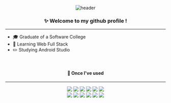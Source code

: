 <!--
**hyein310/hyein310** is a ✨ _special_ ✨ repository because its `README.md` (this file) appears on your GitHub profile.

Here are some ideas to get you started:

- 🔭 I’m currently working on ...
- 🌱 I’m currently learning ...
- 👯 I’m looking to collaborate on ...
- 🤔 I’m looking for help with ...
- 💬 Ask me about ...
- 📫 How to reach me: ...
- 😄 Pronouns: ...
- ⚡ Fun fact: ...
-->


<!--
<a href="https://hy31n.tistory.com/" target="_blank"></a>
-->

<div align="center">
  
  ![header](https://capsule-render.vercel.app/api?type=venom&text=HYEIN&fontColor=67008c)
  

###  :sparkles: Welcome to my github profile !

</div>

<div>
<hr/>
<ul>
  <li>🎓 Graduate of a Software College</li>
  <li>📑 Learning Web Full Stack</li>
  <li>✏️ Studying Android Studio</li>
</ul>
</div>
<div align="center">

<br/>

 #### 👀 Once I've used 
 
<hr style="border-width:0.5px 0 0 0; border-color:#000;">
<img src="https://img.shields.io/badge/JavaScript-F7DF1E?style=flat-square&logo=JavaScript&logoColor=black"/>
<img src="https://img.shields.io/badge/Java-ED8B00?style=flat-square&logo=openjdk&logoColor=white"/>
<img src="https://img.shields.io/badge/HTML-E34F26?style=flat-square&logo=html5&logoColor=white"/>
<img src="https://img.shields.io/badge/CSS3-1572B6?style=flat-square&logo=CSS3&logoColor=white"/>
<img src="https://img.shields.io/badge/Node.js-5FA04E?style=flat-square&logo=Node.js&logoColor=white">
<img src="https://img.shields.io/badge/React-20232A?style=flat-square&logo=react&logoColor=61DAFB">


<br/>
<img src="https://img.shields.io/badge/VScode-007ACC?style=flat-square&logo=visualstudiocode&logoColor=white"/>
<img src="https://img.shields.io/badge/IntelliJ-000000?style=flat-square&logo=intellijidea&logoColor=white"/>
<img src="https://img.shields.io/badge/MySQL-4479A1?style=flat-square&logo=mysql&logoColor=white"/>
<img src="https://img.shields.io/badge/Android-3DDC84?style=flat-square&logo=Android&logoColor=white"/>
<img src="https://img.shields.io/badge/C++-00599C?style=flat-square&logo=cplusplus&logoColor=white"/>
<img src="https://img.shields.io/badge/RStudio-75AADB?style=flat-square&logo=RStudio&logoColor=white"/>
</div>
